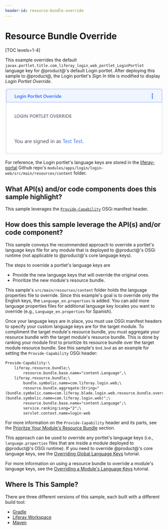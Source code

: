 ```yaml
---
header-id: resource-bundle-override
---
```


# Resource Bundle Override

[TOC levels=1-4]

This example overrides the default
`javax.portlet.title.com_liferay_login_web_portlet_LoginPortlet` language key
for @product@'s default Login portlet. After deploying this sample to @product@,
the Login portlet's *Sign In* title is modified to display *Login Portlet
Override*.

![Figure 1: The customized Login portlet displays the new language key.](../../../images/hook-resourcebundle.png)

For reference, the Login portlet's language keys are stored in the
[liferay-portal](https://github.com/liferay/liferay-portal) Github repo's
`modules/apps/login/login-web/src/main/resources/content` folder.

## What API(s) and/or code components does this sample highlight?

This sample leverages the
[`Provide-Capability`](https://bnd.bndtools.org/chapters/220-contracts.html)
OSGi manifest header.

## How does this sample leverage the API(s) and/or code component?

This sample conveys the recommended approach to override a portlet's
language keys file for any module that is deployed to @product@'s OSGi runtime
(not applicable to @product@'s core language keys).

The steps to override a portlet's language keys are

- Provide the new language keys that will override the original ones.
- Prioritize the new module's resource bundle.

This sample's `src/main/resources/content` folder holds the language properties
file to override. Since this example's goal is to override only the English
keys, the `Language_en.properties` is added. You can add more language
properties files for additional language key locales you want to override (e.g.,
`Language_en.properties` for Spanish).

Once your language keys are in place, you must use OSGi manifest headers to
specify your custom language keys are for the target module. To compliment the
target module's resource bundle, you must aggregate your resource bundle with
the target module's resource bundle. This is done by ranking your module first
to prioritize its resource bundle over the target module resource bundle. See
this sample's `bnd.bnd` as an example for setting the `Provide-Capability` OSGi
header:

    Provide-Capability:\
        liferay.resource.bundle;\
            resource.bundle.base.name="content.Language",\
        liferay.resource.bundle;\
            bundle.symbolic.name=com.liferay.login.web;\
            resource.bundle.aggregate:String="(bundle.symbolic.name=com.liferay.blade.login.web.resource.bundle.override),(bundle.symbolic.name=com.liferay.login.web)";\
            resource.bundle.base.name="content.Language";\
            service.ranking:Long="2";\
            servlet.context.name=login-web

For more information on the `Provide-Capability` header and its parts, see the
[Prioritze Your Module's Resource Bundle](/docs/7-1/tutorials/-/knowledge_base/t/overriding-a-modules-language-keys#prioritize-your-modules-resource-bundle)
section.

This approach can be used to override any portlet's language keys (i.e.,
`language.properties` files that are inside a module deployed to @product@'s
OSGi runtime). If you need to override @product@'s core language keys, see the
[Overriding Global Language Keys](/docs/7-1/tutorials/-/knowledge_base/t/overriding-global-language-keys)
tutorial.

For more information on using a resource bundle to override a module's
language keys, see the
[Overriding a Module's Language Keys](/docs/7-1/tutorials/-/knowledge_base/t/overriding-a-modules-language-keys)
tutorial.

## Where Is This Sample?

There are three different versions of this sample, each built with a different
build tool:

- [Gradle](https://github.com/liferay/liferay-blade-samples/tree/7.1/gradle/overrides/login-web-resource-bundle-override)
- [Liferay Workspace](https://github.com/liferay/liferay-blade-samples/tree/7.1/liferay-workspace/overrides/login-web-resource-bundle-override)
- [Maven](https://github.com/liferay/liferay-blade-samples/tree/7.1/maven/overrides/login-web-resource-bundle-override)
